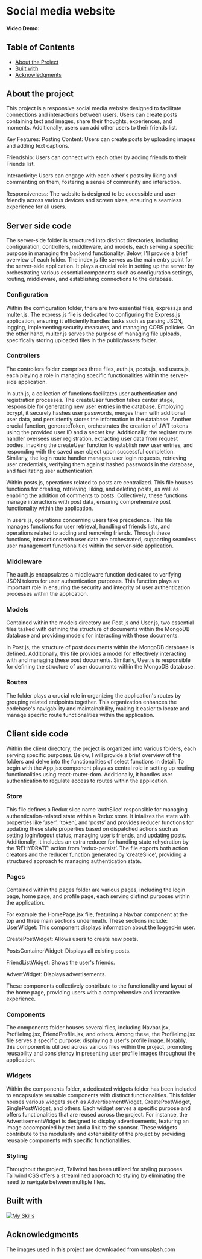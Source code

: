 # Social media website
#### Video Demo: 

## Table of Contents
- [About the Project](#about-the-project)
- [Built with](#built-with)
- [Acknowledgments](#acknowledgements)

## About the project
This project is a responsive social media website designed to facilitate connections and interactions between users. Users can create posts containing text and images, share their thoughts, experiences, and moments. Additionally, users can add other users to their friends list.

Key Features:
Posting Content: Users can create posts by uploading images and adding text captions.

Friendship: Users can connect with each other by adding friends to their Friends list.

Interactivity: Users can engage with each other's posts by liking and commenting on them, fostering a sense of community and interaction.

Responsiveness: The website is designed to be accessible and user-friendly across various devices and screen sizes, ensuring a seamless experience for all users.

## Server side code
The server-side folder is structured into distinct directories, including configuration, controllers, middleware, and models, each serving a specific purpose in managing the backend functionality. Below, I'll provide a brief overview of each folder. The index.js file serves as the main entry point for the server-side application. It plays a crucial role in setting up the server by orchestrating various essential components such as configuration settings, routing, middleware, and establishing connections to the database.

### Configuration 
Within the configuration folder, there are two essential files, express.js and multer.js. The express.js file is dedicated to configuring the Express.js application, ensuring it efficiently handles tasks such as parsing JSON, logging, implementing security measures, and managing CORS policies. On the other hand, multer.js serves the purpose of managing file uploads, specifically storing uploaded files in the public/assets folder.

### Controllers  
The controllers folder comprises three files, auth.js, posts.js, and users.js, each playing a role in managing specific functionalities within the server-side application.

In auth.js, a collection of functions facilitates user authentication and registration processes. The createUser function takes center stage, responsible for generating new user entries in the database. Employing bcrypt, it securely hashes user passwords, merges them with additional user data, and persistently stores the information in the database. Another crucial function, generateToken, orchestrates the creation of JWT tokens using the provided user ID and a secret key. Additionally, the register route handler oversees user registration, extracting user data from request bodies, invoking the createUser function to establish new user entries, and responding with the saved user object upon successful completion. Similarly, the login route handler manages user login requests, retrieving user credentials, verifying them against hashed passwords in the database, and facilitating user authentication.

Within posts.js, operations related to posts are centralized. This file houses functions for creating, retrieving, liking, and deleting posts, as well as enabling the addition of comments to posts. Collectively, these functions manage interactions with post data, ensuring comprehensive post functionality within the application.

In users.js, operations concerning users take precedence. This file manages functions for user retrieval, handling of friends lists, and operations related to adding and removing friends. Through these functions, interactions with user data are orchestrated, supporting seamless user management functionalities within the server-side application.

### Middleware
The auth.js encapsulates a middleware function dedicated to verifying JSON tokens for user authentication purposes. This function plays an important role in ensuring the security and integrity of user authentication processes within the application.

### Models 
Contained within the models directory are Post.js and User.js, two essential files tasked with defining the structure of documents within the MongoDB database and providing models for interacting with these documents.

In Post.js, the structure of post documents within the MongoDB database is defined. Additionally, this file provides a model for effectively interacting with and managing these post documents. Similarly, User.js is responsible for defining the structure of user documents within the MongoDB database. 

### Routes
The folder plays a crucial role in organizing the application's routes by grouping related endpoints together. This organization enhances the codebase's navigability and maintainability, making it easier to locate and manage specific route functionalities within the application.


## Client side code
Within the client directory, the project is organized into various folders, each serving specific purposes. Below, I will provide a brief overview of the folders and delve into the functionalities of select functions in detail. To begin with the App.jsx component plays as central role in setting up routing functionalities using react-router-dom. Additionally, it handles user authentication to regulate access to routes within the application.

### Store
This file defines a Redux slice name ’authSlice’ responsible for managing authentication-related state within a Redux store. It inializes the state with properties like ’user’, ’token’, and ’posts’ and provides reducer functions for updating these state properties based on dispatched actions such as setting login/logout status, managing user’s friends, and updating posts. Additionally, it includes an extra reducer for handling state rehydration by the ’REHYDRATE’ action from ’redux-persist’. The file exports both action creators and the reducer function generated by ’createSlice’, providing a structured approach to managing authentication state.

### Pages
Contained within the pages folder are various pages, including the login page, home page, and profile page, each serving distinct purposes within the application.

For example the HomePage.jsx file, featuring a Navbar component at the top and three main sections underneath. These sections include:
UserWidget: This component displays information about the logged-in user.

CreatePostWidget: Allows users to create new posts.

PostsContainerWidget: Displays all existing posts.

FriendListWidget: Shows the user's friends.

AdvertWidget: Displays advertisements.

These components collectively contribute to the functionality and layout of the home page, providing users with a comprehensive and interactive experience.

### Components
The components folder houses several files, including Navbar.jsx, ProfileImg.jsx, FriendProfile.jsx, and others. Among these, the ProfileImg.jsx file serves a specific purpose: displaying a user's profile image. Notably, this component is utilized across various files within the project, promoting reusability and consistency in presenting user profile images throughout the application.

### Widgets
Within the components folder, a dedicated widgets folder has been included to encapsulate reusable components with distinct functionalities. This folder houses various widgets such as AdvertisementWidget, CreatePostWidget, SinglePostWidget, and others. Each widget serves a specific purpose and offers functionalities that are reused across the project. For instance, the AdvertisementWidget is designed to display advertisements, featuring an image accompanied by text and a link to the sponsor. These widgets contribute to the modularity and extensibility of the project by providing reusable components with specific functionalities.

### Styling 
Throughout the project, Tailwind has been utilized for styling purposes. Tailwind CSS offers a streamlined approach to styling by eliminating the need to navigate between multiple files. 

## Built with
[![My Skills](https://skillicons.dev/icons?i=react,javascript,vite,redux,tailwindcss,express.nodejs,mongodb)](https://skillicons.dev)

## Acknowledgments
The images used in this project are downloaded from unsplash.com 